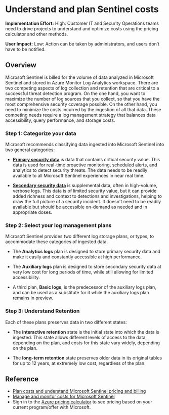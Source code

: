 # Understand and plan Sentinel costs

**Implementation Effort:** High: Customer IT and Security Operations teams need to drive projects to understand and optimize costs using the pricing calculator and other methods.

**User Impact:** Low: Action can be taken by administrators, and users don’t have to be notified.

## Overview
Microsoft Sentinel is billed for the volume of data analyzed in Microsoft Sentinel and stored in Azure Monitor Log Analytics workspace. 
There are two competing aspects of log collection and retention that are critical to a successful threat detection program. On the one hand, you want to maximize the number of log sources that you collect, so that you have the most comprehensive security coverage possible. On the other hand, you need to minimize the costs incurred by the ingestion of all that data.
These competing needs require a log management strategy that balances data accessibility, query performance, and storage costs.
### Step 1: Categorize your data
Microsoft recommends classifying data ingested into Microsoft Sentinel into two general categories:

* [**Primary security data**](https://learn.microsoft.com/en-us/azure/sentinel/log-plans#primary-security-data) is data that contains critical security value. This data is used for real-time proactive monitoring, scheduled alerts, and analytics to detect security threats. The data needs to be readily available to all Microsoft Sentinel experiences in near real time.

* [**Secondary security data**](https://learn.microsoft.com/en-us/azure/sentinel/log-plans#secondary-security-data) is supplemental data, often in high-volume, verbose logs. This data is of limited security value, but it can provide added richness and context to detections and investigations, helping to draw the full picture of a security incident. It doesn't need to be readily available but should be accessible on-demand as needed and in appropriate doses.
### Step 2: Select your log management plans
Microsoft Sentinel provides two different log storage plans, or types, to accommodate these categories of ingested data.

* The **Analytics logs** plan is designed to store primary security data and make it easily and constantly accessible at high performance.

* The **Auxiliary logs** plan is designed to store secondary security data at very low cost for long periods of time, while still allowing for limited accessibility.

* A third plan, **Basic logs**, is the predecessor of the auxiliary logs plan, and can be used as a substitute for it while the auxiliary logs plan remains in preview.
### Step 3: Understand Retention
Each of these plans preserves data in two different states:

* The **interactive retention** state is the initial state into which the data is ingested. This state allows different levels of access to the data, depending on the plan, and costs for this state vary widely, depending on the plan.

* The **long-term retention** state preserves older data in its original tables for up to 12 years, at extremely low cost, regardless of the plan.



## Reference

* [Plan costs and understand Microsoft Sentinel pricing and billing](https://learn.microsoft.com/en-us/azure/sentinel/billing)
* [Manage and monitor costs for Microsoft Sentinel](https://learn.microsoft.com/en-us/azure/sentinel/billing-monitor-costs)
* Sign in to the [Azure pricing calculator](https://azure.microsoft.com/en-us/pricing/calculator/) to see pricing based on your current program/offer with Microsoft.

